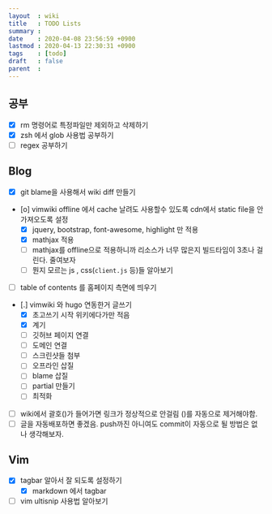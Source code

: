 ```yaml
---
layout  : wiki
title   : TODO Lists
summary : 
date    : 2020-04-08 23:56:59 +0900
lastmod : 2020-04-13 22:30:31 +0900
tags    : [todo]
draft   : false
parent  : 
---
```


## 공부
 * [X] rm 명령어로 특정파일만 제외하고 삭제하기
 * [X] zsh 에서 glob 사용법 공부하기
 * [ ] regex 공부하기
## Blog
 * [X] git blame을 사용해서 wiki diff 만들기
 * [o] vimwiki offline 에서 cache 날려도 사용할수 있도록 cdn에서 static file을 안가져오도록 설정
   * [X] jquery, bootstrap, font-awesome, highlight 만 적용
   * [X] mathjax 적용
   * [ ] mathjax를 offline으로 적용하니까 리소스가 너무 많은지 빌드타임이 3초나 걸린다. 줄여보자
   * [ ] 뭔지 모르는 js , css(`client.js` 등)들 알아보기
 * [ ] table of contents 를 홈페이지 측면에 띄우기
 * [.] vimwiki 와 hugo 연동한거 글쓰기
   * [X] 초고쓰기 시작 위키에다가만 적음
   * [X] 계기
   * [ ] 깃허브 페이지 연결
   * [ ] 도메인 연결
   * [ ] 스크린샷들 첨부
   * [ ] 오프라인 삽질
   * [ ] blame 삽질
   * [ ] partial 만들기
   * [ ] 최적화
 * [ ] wiki에서 괄호()가 들어가면 링크가 정상적으로 안걸림 ()를 자동으로 제거해야함.
 * [ ] 글을 자동배포하면 좋겠음. push까진 아니여도 commit이 자동으로 될 방법은 없나 생각해보자.
## Vim
 * [X] tagbar 알아서 잘 되도록 설정하기
   * [X] markdown 에서 tagbar
 * [ ] vim ultisnip 사용법 알아보기
